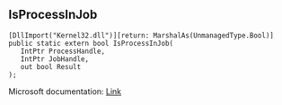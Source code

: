 ## IsProcessInJob

```
[DllImport("Kernel32.dll")][return: MarshalAs(UnmanagedType.Bool)]
public static extern bool IsProcessInJob(
   IntPtr ProcessHandle,
   IntPtr JobHandle,
   out bool Result
);
```

Microsoft documentation: [Link](https://docs.microsoft.com/en-us/windows/win32/api/jobapi/nf-jobapi-isprocessinjob)
